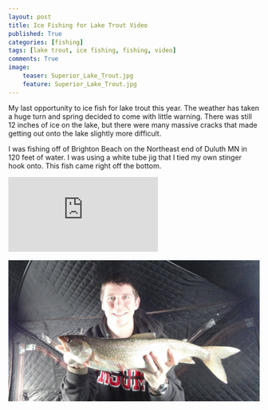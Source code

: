 ```yaml
---
layout: post
title: Ice Fishing for Lake Trout Video
published: True
categories: [fishing]
tags: [lake trout, ice fishing, fishing, video]
comments: True
image:
    teaser: Superior_Lake_Trout.jpg
    feature: Superior_Lake_Trout.jpg
---
```


My last opportunity to ice fish for lake trout this year. The weather has taken a huge turn and spring decided to come with little warning. There was still 12 inches of ice on the lake, but there were many massive cracks that made getting out onto the lake slightly more difficult.

I was fishing off of Brighton Beach on the Northeast end of Duluth MN in 120 feet of water. I was using a white tube jig that I tied my own stinger hook onto. This fish came right off the bottom.

<iframe src="http://www.youtube.com/embed/xNv6j5CNuwc?showinfo=0&iv_load_policy=3&controls=1" frameborder="0" allowfullscreen></iframe>

![Lake Superior Laker](/images/Superior_Lake_Trout.jpg)
